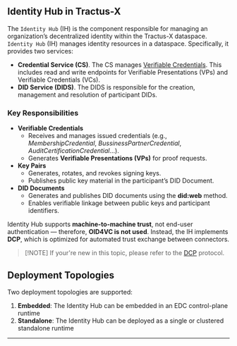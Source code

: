##  Identity Hub in Tractus-X

The `Identity Hub`  (IH) is the component responsible for managing an organization’s decentralized identity within the Tractus-X dataspace.
`Identity Hub` (IH) manages identity resources in a dataspace. Specifically, it provides two services:

- **Credential Service (CS)**. The CS manages [Verifiable Credentials](https://www.w3.org/TR/vc-data-model/).
  This includes read and write endpoints for Verifiable Presentations (VPs) and Verifiable Credentials (VCs).
- **DID Service (DIDS)**. The DIDS is responsible for the creation, management and resolution of participant DIDs.

### Key Responsibilities
- **Verifiable Credentials**
    - Receives and manages issued credentials (e.g., *MembershipCredential*, *BussinessPartnerCredential*, *AuditCertificationCredential*...).
    - Generates **Verifiable Presentations (VPs)** for proof requests.
-  **Key Pairs**
    - Generates, rotates, and revokes signing keys.
    - Publishes public key material in the participant’s DID Document.
- **DID Documents**
    - Generates and publishes DID documents using the **did:web** method.
    - Enables verifiable linkage between public keys and participant identifiers.

Identity Hub supports **machine-to-machine trust**, not end-user authentication — therefore, **OID4VC is not used**. Instead, the IH implements **DCP**, which is optimized for automated trust exchange between connectors.

> [!NOTE] If your're new in this topic, please refer to the  [DCP](https://eclipse-dataspace-dcp.github.io/decentralized-claims-protocol/v1.0-RC4/) protocol.
## Deployment Topologies

Two deployment topologies are supported:

1. **Embedded**: The Identity Hub can be embedded in an EDC control-plane runtime
2. **Standalone**: The Identity Hub can be deployed as a single or clustered standalone runtime


---